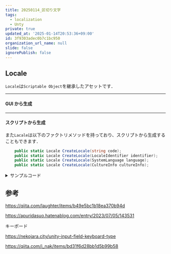 ```yaml
---
title: 20250114_区切り文字
tags:
  - localization
  - Unty
private: true
updated_at: '2025-01-14T20:53:36+09:00'
id: 3f9303adec0b7c1bc950
organization_url_name: null
slide: false
ignorePublish: false
---
```


## Locale

`Locale`は`Scriptable Object`を継承したアセットです．

---

#### GUI から生成

---

#### スクリプトから生成

また`Lacale`は以下のファクトリメソッドを持っており、スクリプトから生成することもできます．

```UnityEngine.Localization.Locale.cs
    public static Locale CreateLocale(string code);
    public static Locale CreateLocale(LocaleIdentifier identifier);
    public static Locale CreateLocale(SystemLanguage language);
    public static Locale CreateLocale(CultureInfo cultureInfo);
```

<details> <summary>サンプルコード</summary>

Localization パッケージのサンプルから抜粋．

```.cs
namespace UnityEditor.Localization.Samples {

    /// <summary>
    /// If the Locale Generator does not contain a particular Locale you need then a Custom Locale can be created.
    /// This sample shows how to create Locales through script.
    /// The example will create a new menu called **Localization Samples** which can be used to execute the example code.
    /// </summary>
    public class CreateLocaleMenu {
        [MenuItem("Localization Samples/Locales/Create Japanese Locale")]
        static void CreateJapanese() {
            // Create a locale to represent Japanese.
            var locale = Locale.CreateLocale(SystemLanguage.Japanese);

            // Customize the name.
            locale.name = "Japanese(日本)";

            var path = EditorUtility.SaveFilePanelInProject("Save Japanese Locale Asset", locale.name, "asset", null);
            if (!string.IsNullOrEmpty(path))
                AssetDatabase.CreateAsset(locale, path);
        }

        [MenuItem("Localization Samples/Locales/Create Custom Locale")]
        static void CreateCustomLocale() {
            // Create a locale to represent a Custom language
            var locale = Locale.CreateLocale(new LocaleIdentifier("my language code"));

            // Customize the name.
            locale.name = "My Custom Language";

            var path = EditorUtility.SaveFilePanelInProject("Save Custom Locale Asset", locale.name, "asset", null);
            if (!string.IsNullOrEmpty(path))
                AssetDatabase.CreateAsset(locale, path);
        }
    }
}
```

</details>

## 参考

https://qiita.com/laughter/items/b49e5bc1b18ea370b94d

https://apuridasuo.hatenablog.com/entry/2023/07/05/143531

キーボード

https://nekojara.city/unity-input-field-keyboard-type

https://qiita.com/i_nak/items/bd31f6d28bb1d5b99b58
